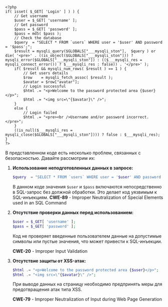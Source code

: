 ```
<?php
if( isset( $_GET[ 'Login' ] ) ) {
	// Get username
	$user = $_GET[ 'username' ];
	// Get password
	$pass = $_GET[ 'password' ];
	$pass = md5( $pass );
	// Check the database
	$query  = "SELECT * FROM `users` WHERE user = '$user' AND password = '$pass';";
	$result = mysqli_query($GLOBALS["___mysqli_ston"],  $query ) or die( '<pre>' . ((is_object($GLOBALS["___mysqli_ston"])) ? mysqli_error($GLOBALS["___mysqli_ston"]) : (($___mysqli_res = mysqli_connect_error()) ? $___mysqli_res : false)) . '</pre>' );
	if( $result && mysqli_num_rows( $result ) == 1 ) {
		// Get users details
		$row    = mysqli_fetch_assoc( $result );
		$avatar = $row["avatar"];
		// Login successful
		$html .= "<p>Welcome to the password protected area {$user}</p>";
		$html .= "<img src=\"{$avatar}\" />";
	}
	else {
		// Login failed
		$html .= "<pre><br />Username and/or password incorrect.</pre>";
	}
	((is_null($___mysqli_res = mysqli_close($GLOBALS["___mysqli_ston"]))) ? false : $___mysqli_res);
}
?>
```

В представленном коде есть несколько проблем, связанных с безопасностью. Давайте рассмотрим их:
1. **Использование неподготовленных данных в запросе:**
   ```php
   $query  = "SELECT * FROM `users` WHERE user = '$user' AND password = '$pass';";
   ```
   В данном коде значения `$user` и `$pass` включаются непосредственно в SQL-запрос без должной обработки.
Это делает код уязвимым к SQL-инъекциям.
   **CWE-89** - Improper Neutralization of Special Elements used in an SQL Command

2. **Отсутствие проверки данных перед использованием:**
   ```php
   $user = $_GET[ 'username' ];
   $pass = $_GET[ 'password' ];
   ```
   Код не проверяет введенные пользователем данные на допустимые символы или пустые значения, что может привести к SQL-инъекции.

   **CWE-20** - Improper Input Validation

3. **Отсутствие защиты от XSS-атак:**
   ```php
   $html .= "<p>Welcome to the password protected area {$user}</p>";
   $html .= "<img src=\"{$avatar}\" />";
   ```
   При выводе данных на страницу необходимо предпринять меры для предотвращения атак типа XSS.

   **CWE-79** - Improper Neutralization of Input during Web Page Generation